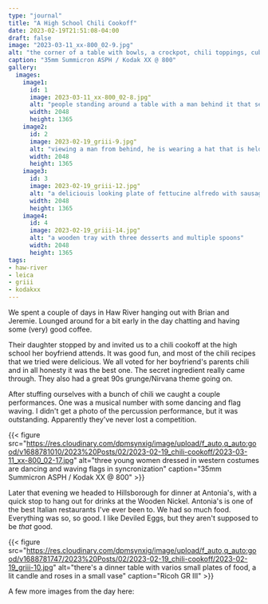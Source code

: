 ```yaml
---
type: "journal"
title: "A High School Chili Cookoff"
date: 2023-02-19T21:51:08-04:00
draft: false
image: "2023-03-11_xx-800_02-9.jpg"
alt: "the corner of a table with bowls, a crockpot, chili toppings, cubes of cornbread and a list of ingredients"
caption: "35mm Summicron ASPH / Kodak XX @ 800"
gallery:
  images:
    image1:
      id: 1
      image: 2023-03-11_xx-800_02-8.jpg"
      alt: "people standing around a table with a man behind it that serves chili. the man is eating a bowl of the chili himself"
      width: 2048
      height: 1365
    image2:
      id: 2
      image: 2023-02-19_griii-9.jpg"
      alt: "viewing a man from behind, he is wearing a hat that is held together with a string"
      width: 2048
      height: 1365
    image3:
      id: 3
      image: 2023-02-19_griii-12.jpg"
      alt: "a deliciouis looking plate of fettucine alfredo with sausage. there is a ball of fresh mozzarella on top"
      width: 2048
      height: 1365
    image4:
      id: 4
      image: 2023-02-19_griii-14.jpg"
      alt: "a wooden tray with three desserts and multiple spoons"
      width: 2048
      height: 1365
tags:
- haw-river
- leica
- griii
- kodakxx
---
```


We spent a couple of days in Haw River hanging out with Brian and Jeremie. Lounged around for a bit early in the day chatting and having some (very) good coffee.

Their daughter stopped by and invited us to a chili cookoff at the high school her boyfriend attends. It was good fun, and most of the chili recipes that we tried were delicious. We all voted for her boyfriend's parents chili and in all honesty it was the best one. The secret ingredient really came through. They also had a great 90s grunge/Nirvana theme going on.

After stuffing ourselves with a bunch of chili we caught a couple performances. One was a musical number with some dancing and flag waving. I didn't get a photo of the percussion performance, but it was outstanding. Apparently they've never lost a competition.

{{< figure src="https://res.cloudinary.com/dpmsynxig/image/upload/f_auto,q_auto:good/v1688781010/2023%20Posts/02/2023-02-19_chili-cookoff/2023-03-11_xx-800_02-17.jpg" alt="three young women dressed in western costumes are dancing and waving flags in syncronization" caption="35mm Summicron ASPH / Kodak XX @ 800" >}}

Later that evening we headed to Hillsborough for dinner at Antonia's, with a quick stop to hang out for drinks at the Wooden Nickel. Antonia's is one of the best Italian restaurants I've ever been to. We had so much food. Everything was so, so good. I like Deviled Eggs, but they aren't supposed to be _that_ good.

{{< figure src="https://res.cloudinary.com/dpmsynxig/image/upload/f_auto,q_auto:good/v1688781747/2023%20Posts/02/2023-02-19_chili-cookoff/2023-02-19_griii-10.jpg" alt="there's a dinner table with varios small plates of food, a lit candle and roses in a small vase" caption="Ricoh GR III" >}}

A few more images from the day here:
